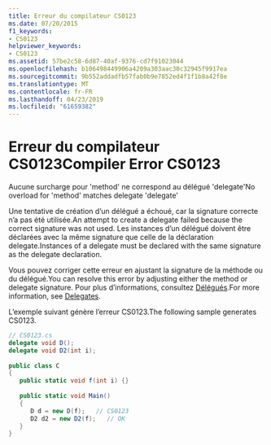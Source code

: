 ```yaml
---
title: Erreur du compilateur CS0123
ms.date: 07/20/2015
f1_keywords:
- CS0123
helpviewer_keywords:
- CS0123
ms.assetid: 57be2c58-6d87-40af-9376-cd7f91023044
ms.openlocfilehash: b106498449906a4209a303aac30c32945f9917ea
ms.sourcegitcommit: 9b552addadfb57fab0b9e7852ed4f1f1b8a42f8e
ms.translationtype: MT
ms.contentlocale: fr-FR
ms.lasthandoff: 04/23/2019
ms.locfileid: "61659382"
---
```

# <a name="compiler-error-cs0123"></a><span data-ttu-id="1b39a-102">Erreur du compilateur CS0123</span><span class="sxs-lookup"><span data-stu-id="1b39a-102">Compiler Error CS0123</span></span>
<span data-ttu-id="1b39a-103">Aucune surcharge pour 'method' ne correspond au délégué 'delegate'</span><span class="sxs-lookup"><span data-stu-id="1b39a-103">No overload for 'method' matches delegate 'delegate'</span></span>  
  
 <span data-ttu-id="1b39a-104">Une tentative de création d’un délégué a échoué, car la signature correcte n’a pas été utilisée.</span><span class="sxs-lookup"><span data-stu-id="1b39a-104">An attempt to create a delegate failed because the correct signature was not used.</span></span> <span data-ttu-id="1b39a-105">Les instances d’un délégué doivent être déclarées avec la même signature que celle de la déclaration delegate.</span><span class="sxs-lookup"><span data-stu-id="1b39a-105">Instances of a delegate must be declared with the same signature as the delegate declaration.</span></span>  
  
 <span data-ttu-id="1b39a-106">Vous pouvez corriger cette erreur en ajustant la signature de la méthode ou du délégué.</span><span class="sxs-lookup"><span data-stu-id="1b39a-106">You can resolve this error by adjusting either the method or delegate signature.</span></span> <span data-ttu-id="1b39a-107">Pour plus d’informations, consultez [Délégués](../../csharp/programming-guide/delegates/index.md).</span><span class="sxs-lookup"><span data-stu-id="1b39a-107">For more information, see [Delegates](../../csharp/programming-guide/delegates/index.md).</span></span>  
  
 <span data-ttu-id="1b39a-108">L’exemple suivant génère l’erreur CS0123.</span><span class="sxs-lookup"><span data-stu-id="1b39a-108">The following sample generates CS0123.</span></span>  
  
```csharp  
// CS0123.cs  
delegate void D();  
delegate void D2(int i);  
  
public class C  
{  
   public static void f(int i) {}  
  
   public static void Main()  
   {  
      D d = new D(f);   // CS0123  
      D2 d2 = new D2(f);   // OK  
   }  
}  
```
